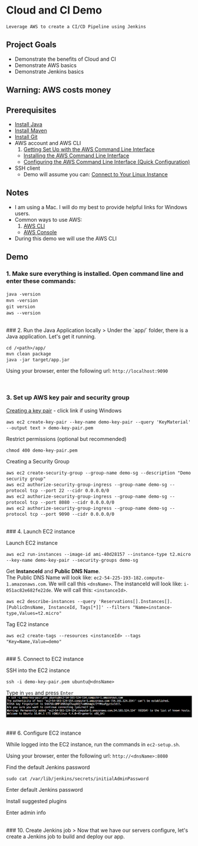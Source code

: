 # Cloud and CI Demo

    Leverage AWS to create a CI/CD Pipeline using Jenkins

## Project Goals
* Demonstrate the benefits of Cloud and CI
* Demonstrate AWS basics
* Demonstrate Jenkins basics

## Warning: AWS costs money

## Prerequisites
* [Install Java](https://java.com/en/download/help/index_installing.xml)
* [Install Maven](http://maven.apache.org/install.html)
* [Install Git](https://git-scm.com/book/en/v2/Getting-Started-Installing-Git)
* AWS account and AWS CLI
  1. [Getting Set Up with the AWS Command Line Interface](http://docs.aws.amazon.com/cli/latest/userguide/cli-chap-getting-set-up.html)
  + [Installing the AWS Command Line Interface](http://docs.aws.amazon.com/cli/latest/userguide/installing.html)
  + [Configuring the AWS Command Line Interface (Quick Configuration)](http://docs.aws.amazon.com/cli/latest/userguide/cli-chap-getting-started.html#cli-quick-configuration)
* SSH client
  * Demo will assume you can: [Connect to Your Linux Instance](http://docs.aws.amazon.com/AWSEC2/latest/UserGuide/AccessingInstances.html)

## Notes
* I am using a Mac.  I will do my best to provide helpful links for Windows users.
* Common ways to use AWS:
  1. [AWS CLI](https://aws.amazon.com/cli/)
  + [AWS Console](https://console.aws.amazon.com)
* During this demo we will use the AWS CLI
  
## Demo

### 1. Make sure everything is installed.  Open command line and enter these commands:
`java -version`  
`mvn -version`  
`git version`  
`aws --version`  

<br/>
### 2. Run the Java Application locally
> Under the `app/` folder, there is a Java application.  Let's get it running.  

```
cd /<path>/app/
mvn clean package
java -jar target/app.jar
```
Using your browser, enter the following url: `http://localhost:9090`

<br/>

### 3. Set up AWS key pair and security group  

[Creating a key pair](http://docs.aws.amazon.com/cli/latest/userguide/cli-ec2-keypairs.html#creating-a-key-pair) - click link if using Windows
```
aws ec2 create-key-pair --key-name demo-key-pair --query 'KeyMaterial' --output text > demo-key-pair.pem
```
Restrict permissions (optional but recommended)
```
chmod 400 demo-key-pair.pem
```
Creating a Security Group
```
aws ec2 create-security-group --group-name demo-sg --description "Demo security group"
aws ec2 authorize-security-group-ingress --group-name demo-sg --protocol tcp --port 22 --cidr 0.0.0.0/0
aws ec2 authorize-security-group-ingress --group-name demo-sg --protocol tcp --port 8080 --cidr 0.0.0.0/0
aws ec2 authorize-security-group-ingress --group-name demo-sg --protocol tcp --port 9090 --cidr 0.0.0.0/0
```

<br/>
### 4. Launch EC2 instance

Launch EC2 instance
```
aws ec2 run-instances --image-id ami-40d28157 --instance-type t2.micro --key-name demo-key-pair --security-groups demo-sg
```
Get **InstanceId** and **Public DNS Name**.  
The Public DNS Name will look like: `ec2-54-225-193-182.compute-1.amazonaws.com`.  We will call this `<dnsName>`.
The instanceId will look like: `i-051ac82e682fe22de`.  We will call this: `<instanceId>`.  
```
aws ec2 describe-instances --query 'Reservations[].Instances[].[PublicDnsName, InstanceId, Tags[*]]' --filters "Name=instance-type,Values=t2.micro"
```
Tag EC2 instance
```
aws ec2 create-tags --resources <instanceId> --tags "Key=Name,Value=demo"
```

<br/>
### 5. Connect to EC2 instance

SSH into the EC2 instance
```
ssh -i demo-key-pair.pem ubuntu@<dnsName>
```
Type in `yes` and press `Enter`  
![AWS SSH question](pictures/aws-ssh.png)

<br/>
### 6. Configure EC2 instance

While logged into the EC2 instance, run the commands in `ec2-setup.sh`.

Using your browser, enter the following url: `http://<dnsName>:8080`

Find the default Jenkins password
```
sudo cat /var/lib/jenkins/secrets/initialAdminPassword
```
Enter default Jenkins password

Install suggested plugins

Enter admin info

<br/>
### 10. Create Jenkins job
> Now that we have our servers configure, let's create a Jenkins job to build and deploy our app.

